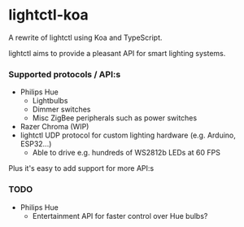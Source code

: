 # lightctl-koa

A rewrite of lightctl using Koa and TypeScript.

lightctl aims to provide a pleasant API for smart lighting systems.

### Supported protocols / API:s

- Philips Hue
  - Lightbulbs
  - Dimmer switches
  - Misc ZigBee peripherals such as power switches
- Razer Chroma (WIP)
- lightctl UDP protocol for custom lighting hardware (e.g. Arduino, ESP32...)
  - Able to drive e.g. hundreds of WS2812b LEDs at 60 FPS

Plus it's easy to add support for more API:s

### TODO

- Philips Hue
  - Entertainment API for faster control over Hue bulbs?
